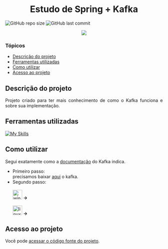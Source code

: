 # <h1 align="center"> Estudo de Spring + Kafka </h1>
![GitHub repo size](https://img.shields.io/github/repo-size/PedroQueiroz1/Spring-Kafka?style=plastic)
![GitHub last commit](https://img.shields.io/github/last-commit/PedroQueiroz1/Spring-Kafka?style=plastic)

<p align="center">
   <img src="http://img.shields.io/static/v1?label=STATUS&message=EM%20DESENVOLVIMENTO&color=RED&style=for-the-badge" #vitrinedev/>
</p>

### Tópicos 

- [Descrição do projeto](#descrição-do-projeto)
- [Ferramentas utilizadas](#ferramentas-utilizadas)
- [Como utilizar](#como-utilizar)
- [Acesso ao projeto](#acesso-ao-projeto)

## Descrição do projeto 

<p align="justify">
   Projeto criado para ter mais conhecimento de como o Kafka funciona e sobre sua implementação.
</p>
 
## Ferramentas utilizadas
[![My Skills](https://skillicons.dev/icons?i=java,spring,kafka,maven)](https://skillicons.dev)

## Como utilizar
Segui exatamente como a [documentação](https://kafka.apache.org/quickstart) do Kafka indica. <br>
- Primeiro passo: <br>
precisamos baixar [aqui](https://dlcdn.apache.org/kafka/3.5.0/kafka_2.13-3.5.0.tgz) o kafka. <br>
- Segundo passo: <br> <br>
<img width="30" src="https://emojis.slackmojis.com/emojis/images/1643514315/2870/windows.png?1643514315" alt="windows" /> <strong> -> </strong> 
<br><br>
<img width="30" src="https://emojis.slackmojis.com/emojis/images/1643514543/5413/linux.png?1643514543" alt="linux" /> <strong> -> </strong> 
## Acesso ao projeto

Você pode [acessar o código fonte do projeto](https://github.com/PedroQueiroz1/Spring-Kafka).
